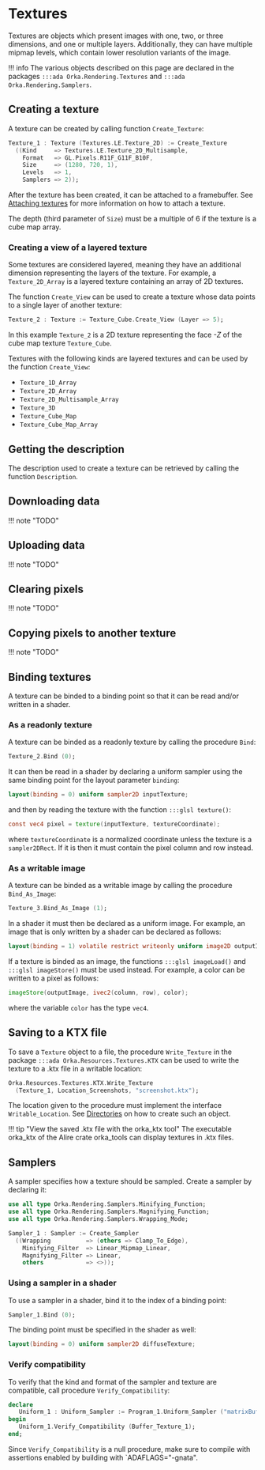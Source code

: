 # Textures

Textures are objects which present images with one, two, or three
dimensions, and one or multiple layers. Additionally, they can have
multiple mipmap levels, which contain lower resolution variants of
the image.

!!! info
    The various objects described on this page are declared in
    the packages `:::ada Orka.Rendering.Textures` and `:::ada Orka.Rendering.Samplers`.

## Creating a texture

A texture can be created by calling function `Create_Texture`:

```ada
Texture_1 : Texture (Textures.LE.Texture_2D) := Create_Texture
  ((Kind     => Textures.LE.Texture_2D_Multisample,
    Format   => GL.Pixels.R11F_G11F_B10F,
    Size     => (1280, 720, 1),
    Levels   => 1,
    Samplers => 2));
```

After the texture has been created, it can be attached to a framebuffer.
See [Attaching textures](/rendering/framebuffers/#attaching-textures)
for more information on how to attach a texture.

The depth (third parameter of `Size`) must be a multiple of 6 if the
texture is a cube map array.

### Creating a view of a layered texture

Some textures are considered layered, meaning they have an additional
dimension representing the layers of the texture.
For example, a `Texture_2D_Array` is a layered texture containing an array
of 2D textures.

The function `Create_View` can be used to create a texture whose data
points to a single layer of another texture:

```ada
Texture_2 : Texture := Texture_Cube.Create_View (Layer => 5);
```

In this example `Texture_2` is a 2D texture representing the face *-Z* of
the cube map texture `Texture_Cube`.

Textures with the following kinds are layered textures and can be used by the
function `Create_View`:

* `Texture_1D_Array`
* `Texture_2D_Array`
* `Texture_2D_Multisample_Array`
* `Texture_3D`
* `Texture_Cube_Map`
* `Texture_Cube_Map_Array`

## Getting the description

The description used to create a texture can be retrieved by calling the
function `Description`.

## Downloading data

!!! note "TODO"

## Uploading data

!!! note "TODO"

## Clearing pixels

!!! note "TODO"

## Copying pixels to another texture

!!! note "TODO"

## Binding textures

A texture can be binded to a binding point so that it can be read and/or
written in a shader.

### As a readonly texture

A texture can be binded as a readonly texture by calling the procedure `Bind`:

```ada
Texture_2.Bind (0);
```

It can then be read in a shader by declaring a uniform sampler using the same
binding point for the layout parameter `binding`:

```glsl
layout(binding = 0) uniform sampler2D inputTexture;
```

and then by reading the texture with the function `:::glsl texture()`:

```glsl
const vec4 pixel = texture(inputTexture, textureCoordinate);
```

where `textureCoordinate` is a normalized coordinate unless the texture is a `sampler2DRect`.
If it is then it must contain the pixel column and row instead.

### As a writable image

A texture can be binded as a writable image by calling the procedure `Bind_As_Image`:

```ada
Texture_3.Bind_As_Image (1);
```

In a shader it must then be declared as a uniform image. For example, an image that is
only written by a shader can be declared as follows:

```glsl
layout(binding = 1) volatile restrict writeonly uniform image2D outputImage;
```

If a texture is binded as an image, the functions `:::glsl imageLoad()` and
`:::glsl imageStore()` must be used instead.
For example, a color can be written to a pixel as follows:

```glsl
imageStore(outputImage, ivec2(column, row), color);
```

where the variable `color` has the type `vec4`.

## Saving to a KTX file

To save a `Texture` object to a file, the procedure `Write_Texture`
in the package `:::ada Orka.Resources.Textures.KTX` can be used to write
the texture to a .ktx file in a writable location:

```ada
Orka.Resources.Textures.KTX.Write_Texture
  (Texture_1, Location_Screenshots, "screenshot.ktx");
```

The location given to the procedure must implement the interface `Writable_Location`.
See [Directories](/resources/locations/#directories) on how to create such
an object.

!!! tip "View the saved .ktx file with the orka\_ktx tool"
    The executable orka\_ktx of the Alire crate orka\_tools can display
    textures in .ktx files.

## Samplers

A sampler specifies how a texture should be sampled.
Create a sampler by declaring it:

```ada
use all type Orka.Rendering.Samplers.Minifying_Function;
use all type Orka.Rendering.Samplers.Magnifying_Function;
use all type Orka.Rendering.Samplers.Wrapping_Mode;

Sampler_1 : Sampler := Create_Sampler
  ((Wrapping          => (others => Clamp_To_Edge),
    Minifying_Filter  => Linear_Mipmap_Linear,
    Magnifying_Filter => Linear,
    others            => <>));
```

### Using a sampler in a shader

To use a sampler in a shader, bind it to the index of a binding point:

```ada
Sampler_1.Bind (0);
```

The binding point must be specified in the shader as well:

```glsl
layout(binding = 0) uniform sampler2D diffuseTexture;
```

### Verify compatibility

To verify that the kind and format of the sampler and texture are
compatible, call procedure `Verify_Compatibility`:

```ada
declare
   Uniform_1 : Uniform_Sampler := Program_1.Uniform_Sampler ("matrixBuffer");
begin
   Uniform_1.Verify_Compatibility (Buffer_Texture_1);
end;
```

Since `Verify_Compatibility` is a null procedure, make sure to compile
with assertions enabled by building with `ADAFLAGS="-gnata".
